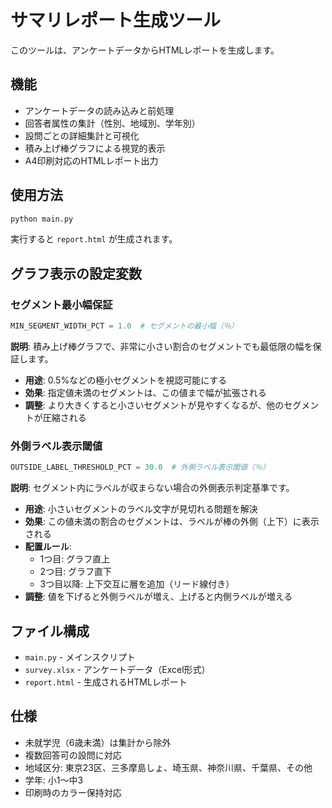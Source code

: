 # サマリレポート生成ツール

このツールは、アンケートデータからHTMLレポートを生成します。

## 機能

- アンケートデータの読み込みと前処理
- 回答者属性の集計（性別、地域別、学年別）
- 設問ごとの詳細集計と可視化
- 積み上げ棒グラフによる視覚的表示
- A4印刷対応のHTMLレポート出力

## 使用方法

```bash
python main.py
```

実行すると `report.html` が生成されます。

## グラフ表示の設定変数

### セグメント最小幅保証

```python
MIN_SEGMENT_WIDTH_PCT = 1.0  # セグメントの最小幅（％）
```

**説明**: 積み上げ棒グラフで、非常に小さい割合のセグメントでも最低限の幅を保証します。

- **用途**: 0.5%などの極小セグメントを視認可能にする
- **効果**: 指定値未満のセグメントは、この値まで幅が拡張される
- **調整**: より大きくすると小さいセグメントが見やすくなるが、他のセグメントが圧縮される

### 外側ラベル表示閾値

```python
OUTSIDE_LABEL_THRESHOLD_PCT = 30.0  # 外側ラベル表示閾値（％）
```

**説明**: セグメント内にラベルが収まらない場合の外側表示判定基準です。

- **用途**: 小さいセグメントのラベル文字が見切れる問題を解決
- **効果**: この値未満の割合のセグメントは、ラベルが棒の外側（上下）に表示される
- **配置ルール**: 
  - 1つ目: グラフ直上
  - 2つ目: グラフ直下  
  - 3つ目以降: 上下交互に層を追加（リード線付き）
- **調整**: 値を下げると外側ラベルが増え、上げると内側ラベルが増える

## ファイル構成

- `main.py` - メインスクリプト
- `survey.xlsx` - アンケートデータ（Excel形式）
- `report.html` - 生成されるHTMLレポート

## 仕様

- 未就学児（6歳未満）は集計から除外
- 複数回答可の設問に対応
- 地域区分: 東京23区、三多摩島しょ、埼玉県、神奈川県、千葉県、その他
- 学年: 小1〜中3
- 印刷時のカラー保持対応